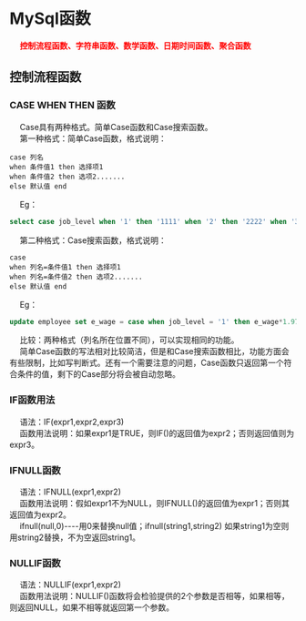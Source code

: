 

# MySql函数  
&emsp; **<font color = "red">控制流程函数、字符串函数、数学函数、日期时间函数、聚合函数</font>**  

## 控制流程函数  
### CASE WHEN THEN 函数  
&emsp; Case具有两种格式。简单Case函数和Case搜索函数。  
&emsp; 第一种格式：简单Case函数，格式说明：  

    case 列名
    when 条件值1 then 选择项1
    when 条件值2 then 选项2.......
    else 默认值 end

&emsp; Eg：  

```sql
select case job_level when '1' then '1111' when '2' then '2222' when '3' then '3333' else 'eee' end from dbo.employee
```

&emsp; 第二种格式：Case搜索函数，格式说明：  

    case 
    when 列名=条件值1 then 选择项1
    when 列名=条件值2 then 选项2.......
    else 默认值 end

&emsp; Eg：  

```sql
update employee set e_wage = case when job_level = '1' then e_wage*1.97 when job_level = '2' then e_wage*1.07 when job_level = '3' then e_wage*1.06 else e_wage*1.05 end
```
&emsp; 比较：两种格式（列名所在位置不同），可以实现相同的功能。  
&emsp; 简单Case函数的写法相对比较简洁，但是和Case搜索函数相比，功能方面会有些限制，比如写判断式。还有一个需要注意的问题，Case函数只返回第一个符合条件的值，剩下的Case部分将会被自动忽略。  

### IF函数用法  
&emsp; 语法：IF(expr1,expr2,expr3)  
&emsp; 函数用法说明：如果expr1是TRUE，则IF()的返回值为expr2；否则返回值则为expr3。  

### IFNULL函数  
&emsp; 语法：IFNULL(expr1,expr2)  
&emsp; 函数用法说明：假如expr1不为NULL，则IFNULL()的返回值为expr1；否则其返回值为expr2。  
&emsp; ifnull(null,0)----用0来替换null值；ifnull(string1,string2) 如果string1为空则用string2替换，不为空返回string1。  

### NULLIF函数
&emsp; 语法：NULLIF(expr1,expr2)  
&emsp; 函数用法说明：NULLIF()函数将会检验提供的2个参数是否相等，如果相等，则返回NULL，如果不相等就返回第一个参数。  
